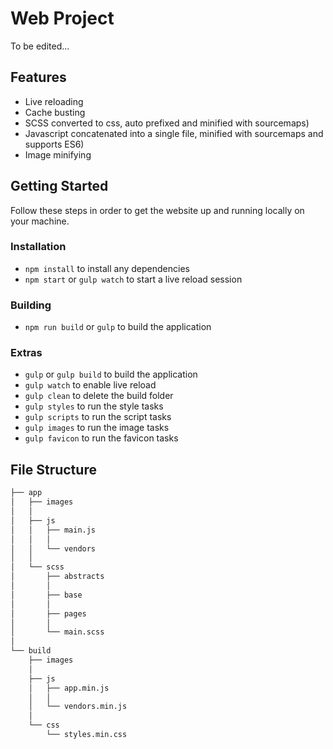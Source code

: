 # Web Project

To be edited...

## Features

- Live reloading
- Cache busting
- SCSS converted to css, auto prefixed and minified with sourcemaps)
- Javascript concatenated into a single file, minified with sourcemaps and supports ES6)
- Image minifying

## Getting Started

Follow these steps in order to get the website up and running locally on your machine.

### Installation

- `npm install` to install any dependencies
- `npm start` or `gulp watch` to start a live reload session

### Building

- `npm run build` or `gulp` to build the application

### Extras

- `gulp` or `gulp build` to build the application
- `gulp watch` to enable live reload
- `gulp clean` to delete the build folder
- `gulp styles` to run the style tasks
- `gulp scripts` to run the script tasks
- `gulp images` to run the image tasks
- `gulp favicon` to run the favicon tasks

## File Structure

```bash
├── app
│   ├── images
│   │
│   ├── js
│   │   ├── main.js
│   │   │
│   │   └── vendors
│   │
│   └── scss
│       ├── abstracts
│       │
│       ├── base
│       │
│       ├── pages
│       │
│       └── main.scss
│
└── build
    ├── images
    │
    ├── js
    │   ├── app.min.js
    │   │
    │   └── vendors.min.js
    │
    └── css
        └── styles.min.css
```